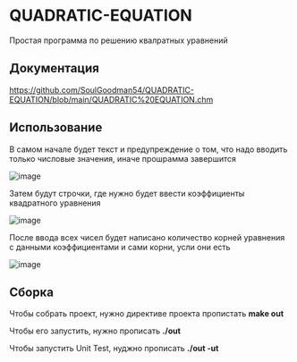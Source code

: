 # QUADRATIC-EQUATION
  Простая программа по решению квалратных уравнений



## Документация


https://github.com/SoulGoodman54/QUADRATIC-EQUATION/blob/main/QUADRATIC%20EQUATION.chm
  

## Использование

В самом начале будет текст и предупреждение о том, что надо вводить только числовые значения, иначе прошрамма завершится


![image](https://user-images.githubusercontent.com/111996683/187026820-21720d61-aaac-4634-b763-8e0d22458b66.png)

Затем будут строчки, где нужно будет ввести коэффициенты квадратного уравнения


![image](https://user-images.githubusercontent.com/111996683/187027005-ff116eb5-584f-4a02-bfc2-62a408a1fee5.png)

После ввода всех чисел будет написано количество корней уравнения с данными коэффициентами и сами корни, усли они есть


![image](https://user-images.githubusercontent.com/111996683/187027110-eefbce3c-c194-44b9-b977-9502ba4b072f.png)

## Сборка

Чтобы собрать проект, нужно директиве проекта пропистать **make out**

Чтобы его запустить, нужно прописать **./out**

Чтобы запустить Unit Test, нуджно прописать **./out -ut**

